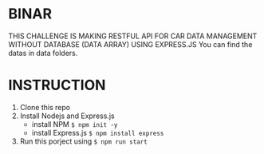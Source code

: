 # BINAR

THIS CHALLENGE IS MAKING RESTFUL API FOR CAR DATA MANAGEMENT WITHOUT DATABASE (DATA ARRAY) USING EXPRESS.JS
You can find the datas in data folders.

# INSTRUCTION

1. Clone this repo
2. Install Nodejs and Express.js
   - install NPM `$ npm init -y`
   - install Express.js `$ npm install express`
3. Run this porject using `$ npm run start`

